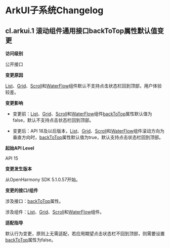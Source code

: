 # ArkUI子系统Changelog


## cl.arkui.1 滚动组件通用接口backToTop属性默认值变更

**访问级别**

公开接口

**变更原因**

[List](../../../application-dev/reference/apis-arkui/arkui-ts/ts-container-list.md)、[Grid](../../../application-dev/reference/apis-arkui/arkui-ts/ts-container-grid.md)、[Scroll](../../../application-dev/reference/apis-arkui/arkui-ts/ts-container-scroll.md)和[WaterFlow](../../../application-dev/reference/apis-arkui/arkui-ts/ts-container-waterflow.md)组件默认不支持点击状态栏回到顶部，用户体验较差。

**变更影响**

- 变更前：[List](../../../application-dev/reference/apis-arkui/arkui-ts/ts-container-list.md)、[Grid](../../../application-dev/reference/apis-arkui/arkui-ts/ts-container-grid.md)、[Scroll](../../../application-dev/reference/apis-arkui/arkui-ts/ts-container-scroll.md)和[WaterFlow](../../../application-dev/reference/apis-arkui/arkui-ts/ts-container-waterflow.md)组件[backToTop](../../../application-dev/reference/apis-arkui/arkui-ts/ts-container-scrollable-common.md#backtotop15)属性默认值为false，默认不支持点击状态栏回到顶部。
  
- 变更后：API 18及以后版本，[List](../../../application-dev/reference/apis-arkui/arkui-ts/ts-container-list.md)、[Grid](../../../application-dev/reference/apis-arkui/arkui-ts/ts-container-grid.md)、[Scroll](../../../application-dev/reference/apis-arkui/arkui-ts/ts-container-scroll.md)和[WaterFlow](../../../application-dev/reference/apis-arkui/arkui-ts/ts-container-waterflow.md)组件滚动方向为垂直方向时，[backToTop](../../../application-dev/reference/apis-arkui/arkui-ts/ts-container-scrollable-common.md#backtotop15)属性默认值为true，默认支持点击状态栏回到顶部。

**起始API Level**

API 15

**变更发生版本**

从OpenHarmony SDK 5.1.0.57开始。

**变更的接口/组件**

涉及接口：[backToTop](../../../application-dev/reference/apis-arkui/arkui-ts/ts-container-scrollable-common.md#backtotop15)属性。

涉及组件：[List](../../../application-dev/reference/apis-arkui/arkui-ts/ts-container-list.md)、[Grid](../../../application-dev/reference/apis-arkui/arkui-ts/ts-container-grid.md)、[Scroll](../../../application-dev/reference/apis-arkui/arkui-ts/ts-container-scroll.md)和[WaterFlow](../../../application-dev/reference/apis-arkui/arkui-ts/ts-container-waterflow.md)组件。

**适配指导**

默认行为变更，原则上无需适配，若应用期望点击状态栏不回到顶部，则需要设置[backToTop](../../../application-dev/reference/apis-arkui/arkui-ts/ts-container-scrollable-common.md#backtotop15)属性为false。